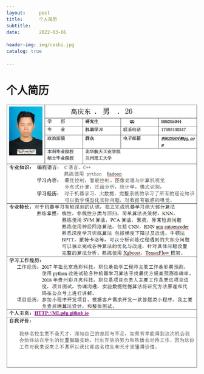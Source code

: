 ```yaml
---
layout:     post
title:      个人简历
subtitle:   
date:       2022-03-06
      
header-img: img/ceshi.jpg
catalog: true

---
```


# 个人简历

![个人简历](/img/个人简历.jpg)

